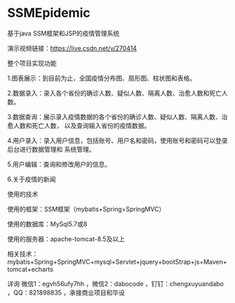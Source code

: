 # SSMEpidemic
基于java SSM框架和JSP的疫情管理系统

演示视频链接：https://live.csdn.net/v/270414

整个项目实现功能

1.图表展示：到目前为止，全国疫情分布图、扇形图、柱状图和表格。

2.数据录入：录入各个省份的确诊人数、疑似人数、隔离人数、治愈人数和死亡人数。

3.数据查询：展示录入疫情数据的各个省份的确诊人数、疑似人数、隔离人数、治愈人数和死亡人数，
以及查询输入省份的疫情数据。

4.用户录入：录入用户信息，包括账号、用户名和密码，使用账号和密码可以登录后台进行数据管理和
系统管理。

5.用户编辑：查询和修改用户的信息。

6.关于疫情的新闻

使用的技术

使用的框架：SSM框架（mybatis+Spring+SpringMVC）

使用的数据库：MySql5.7或8

使用的服务器：apache-tomcat-8.5及以上

相关技术：mybatis+Spring+SpringMVC+mysql+Servlet+jquery+bootStrap+js+Maven+tomcat+echarts

详询 微信1：egvh56ufy7hh ，微信2：dabocode ，钉钉：chengxuyuandabo ，QQ：821898835 ，承接商业项目和毕设
